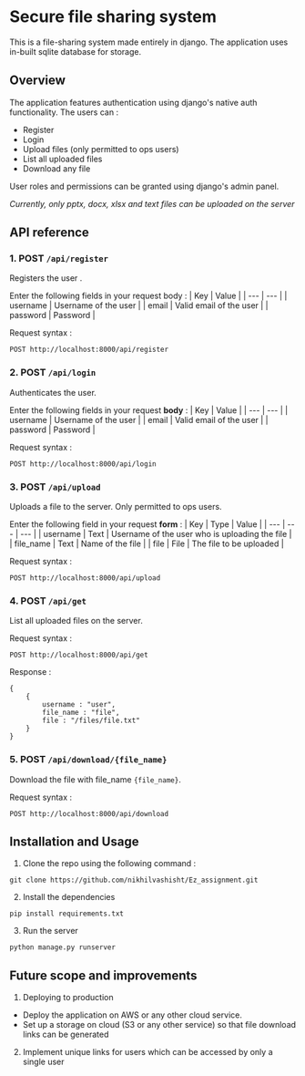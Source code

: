 # Secure file sharing system 

This is a file-sharing system made entirely in django. The application uses in-built sqlite database for storage.

## Overview

The application features authentication using django's native auth functionality. 
The users can :
- Register
- Login
- Upload files (only permitted to ops users)
- List all uploaded files
- Download any file

User roles and permissions can be granted using django's admin panel. 

*Currently, only pptx, docx, xlsx and text files can be uploaded on the server*

## API reference

### 1. POST ```/api/register```
Registers the user .

Enter the following fields in your request body : 
| Key | Value | 
| --- | --- |
| username | Username of the user |
| email | Valid email of the user |
| password | Password |

Request syntax : 
```
POST http://localhost:8000/api/register
```

### 2. POST ```/api/login```
Authenticates the user. 

Enter the following fields in your request **body** : 
| Key | Value | 
| --- | --- |
| username | Username of the user |
| email | Valid email of the user |
| password | Password |

Request syntax : 
```
POST http://localhost:8000/api/login
```

### 3. POST ```/api/upload```
Uploads a file to the server. Only permitted to ops users.

Enter the following field in your request **form** : 
| Key | Type | Value |
| --- | --- | --- |
| username | Text | Username of the user who is uploading the file |
| file_name | Text | Name of the file |
| file | File | The file to be uploaded |

Request syntax : 
```
POST http://localhost:8000/api/upload
```

### 4. POST ```/api/get```
List all uploaded files on the server.

Request syntax : 
```
POST http://localhost:8000/api/get
```
Response : 
```
{
    {
        username : "user",
        file_name : "file",
        file : "/files/file.txt"
    } 
}
```

### 5. POST ```/api/download/{file_name}```
Download the file with file_name ```{file_name}```.

Request syntax :
```
POST http://localhost:8000/api/download
```
## Installation and Usage
1. Clone the repo using the following command : 
```
git clone https://github.com/nikhilvashisht/Ez_assignment.git
```

2. Install the dependencies 
```
pip install requirements.txt
```
3. Run the server
```
python manage.py runserver
```
## Future scope and improvements
1. Deploying to production
- Deploy the application on AWS or any other cloud service. 
- Set up a storage on cloud (S3 or any other service) so that file download links can be generated

2. Implement unique links for users which can be accessed by only a single user

